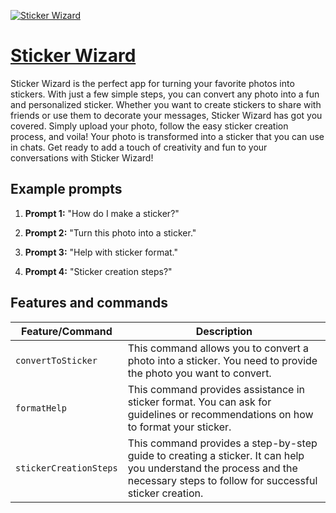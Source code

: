 [![Sticker Wizard](https://files.oaiusercontent.com/file-RkeweJVvWlnuKZ3ZwVxdGwgR?se=2123-10-17T03%3A54%3A34Z&sp=r&sv=2021-08-06&sr=b&rscc=max-age%3D31536000%2C%20immutable&rscd=attachment%3B%20filename%3D114cf531-6f0c-4852-83df-9debed96857f.png&sig=o05/1eHPRjkPh7OeJSAgbt/pXqlg5P7/CHeOO9dmR7k%3D)](https://chat.openai.com/g/g-m1oSk2vJp-sticker-wizard)

# [Sticker Wizard](https://chat.openai.com/g/g-m1oSk2vJp-sticker-wizard)

Sticker Wizard is the perfect app for turning your favorite photos into stickers. With just a few simple steps, you can convert any photo into a fun and personalized sticker. Whether you want to create stickers to share with friends or use them to decorate your messages, Sticker Wizard has got you covered. Simply upload your photo, follow the easy sticker creation process, and voila! Your photo is transformed into a sticker that you can use in chats. Get ready to add a touch of creativity and fun to your conversations with Sticker Wizard!

## Example prompts

1. **Prompt 1:** "How do I make a sticker?"

2. **Prompt 2:** "Turn this photo into a sticker."

3. **Prompt 3:** "Help with sticker format."

4. **Prompt 4:** "Sticker creation steps?"

## Features and commands

| Feature/Command | Description |
| --- | --- |
| `convertToSticker` | This command allows you to convert a photo into a sticker. You need to provide the photo you want to convert. |
| `formatHelp` | This command provides assistance in sticker format. You can ask for guidelines or recommendations on how to format your sticker. |
| `stickerCreationSteps` | This command provides a step-by-step guide to creating a sticker. It can help you understand the process and the necessary steps to follow for successful sticker creation. |
